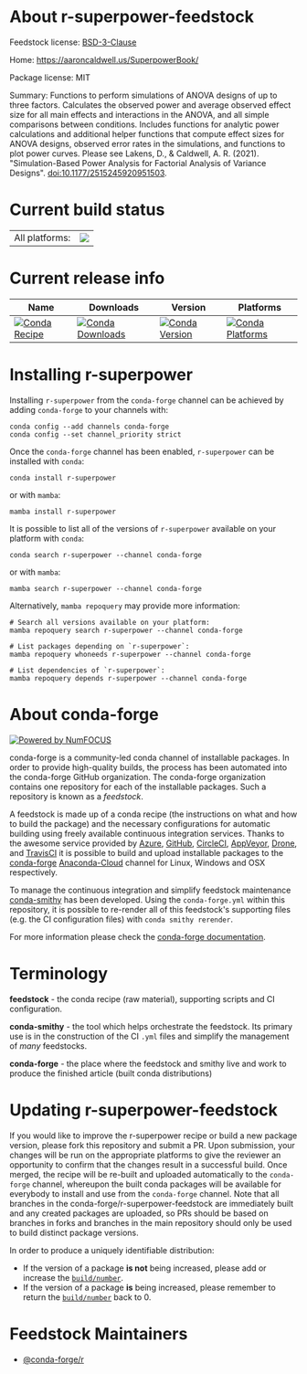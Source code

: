 About r-superpower-feedstock
============================

Feedstock license: [BSD-3-Clause](https://github.com/conda-forge/r-superpower-feedstock/blob/main/LICENSE.txt)

Home: https://aaroncaldwell.us/SuperpowerBook/

Package license: MIT

Summary: Functions to perform simulations of ANOVA designs of up to three factors. Calculates the observed power and average observed effect size for all main effects and interactions in the ANOVA, and all simple comparisons between conditions. Includes functions for analytic power calculations and additional helper functions that compute effect sizes for ANOVA designs, observed error rates in the simulations, and functions to plot power curves. Please see Lakens, D., & Caldwell, A. R. (2021). "Simulation-Based Power Analysis for Factorial Analysis of Variance Designs". <doi:10.1177/2515245920951503>.

Current build status
====================


<table><tr><td>All platforms:</td>
    <td>
      <a href="https://dev.azure.com/conda-forge/feedstock-builds/_build/latest?definitionId=14344&branchName=main">
        <img src="https://dev.azure.com/conda-forge/feedstock-builds/_apis/build/status/r-superpower-feedstock?branchName=main">
      </a>
    </td>
  </tr>
</table>

Current release info
====================

| Name | Downloads | Version | Platforms |
| --- | --- | --- | --- |
| [![Conda Recipe](https://img.shields.io/badge/recipe-r--superpower-green.svg)](https://anaconda.org/conda-forge/r-superpower) | [![Conda Downloads](https://img.shields.io/conda/dn/conda-forge/r-superpower.svg)](https://anaconda.org/conda-forge/r-superpower) | [![Conda Version](https://img.shields.io/conda/vn/conda-forge/r-superpower.svg)](https://anaconda.org/conda-forge/r-superpower) | [![Conda Platforms](https://img.shields.io/conda/pn/conda-forge/r-superpower.svg)](https://anaconda.org/conda-forge/r-superpower) |

Installing r-superpower
=======================

Installing `r-superpower` from the `conda-forge` channel can be achieved by adding `conda-forge` to your channels with:

```
conda config --add channels conda-forge
conda config --set channel_priority strict
```

Once the `conda-forge` channel has been enabled, `r-superpower` can be installed with `conda`:

```
conda install r-superpower
```

or with `mamba`:

```
mamba install r-superpower
```

It is possible to list all of the versions of `r-superpower` available on your platform with `conda`:

```
conda search r-superpower --channel conda-forge
```

or with `mamba`:

```
mamba search r-superpower --channel conda-forge
```

Alternatively, `mamba repoquery` may provide more information:

```
# Search all versions available on your platform:
mamba repoquery search r-superpower --channel conda-forge

# List packages depending on `r-superpower`:
mamba repoquery whoneeds r-superpower --channel conda-forge

# List dependencies of `r-superpower`:
mamba repoquery depends r-superpower --channel conda-forge
```


About conda-forge
=================

[![Powered by
NumFOCUS](https://img.shields.io/badge/powered%20by-NumFOCUS-orange.svg?style=flat&colorA=E1523D&colorB=007D8A)](https://numfocus.org)

conda-forge is a community-led conda channel of installable packages.
In order to provide high-quality builds, the process has been automated into the
conda-forge GitHub organization. The conda-forge organization contains one repository
for each of the installable packages. Such a repository is known as a *feedstock*.

A feedstock is made up of a conda recipe (the instructions on what and how to build
the package) and the necessary configurations for automatic building using freely
available continuous integration services. Thanks to the awesome service provided by
[Azure](https://azure.microsoft.com/en-us/services/devops/), [GitHub](https://github.com/),
[CircleCI](https://circleci.com/), [AppVeyor](https://www.appveyor.com/),
[Drone](https://cloud.drone.io/welcome), and [TravisCI](https://travis-ci.com/)
it is possible to build and upload installable packages to the
[conda-forge](https://anaconda.org/conda-forge) [Anaconda-Cloud](https://anaconda.org/)
channel for Linux, Windows and OSX respectively.

To manage the continuous integration and simplify feedstock maintenance
[conda-smithy](https://github.com/conda-forge/conda-smithy) has been developed.
Using the ``conda-forge.yml`` within this repository, it is possible to re-render all of
this feedstock's supporting files (e.g. the CI configuration files) with ``conda smithy rerender``.

For more information please check the [conda-forge documentation](https://conda-forge.org/docs/).

Terminology
===========

**feedstock** - the conda recipe (raw material), supporting scripts and CI configuration.

**conda-smithy** - the tool which helps orchestrate the feedstock.
                   Its primary use is in the construction of the CI ``.yml`` files
                   and simplify the management of *many* feedstocks.

**conda-forge** - the place where the feedstock and smithy live and work to
                  produce the finished article (built conda distributions)


Updating r-superpower-feedstock
===============================

If you would like to improve the r-superpower recipe or build a new
package version, please fork this repository and submit a PR. Upon submission,
your changes will be run on the appropriate platforms to give the reviewer an
opportunity to confirm that the changes result in a successful build. Once
merged, the recipe will be re-built and uploaded automatically to the
`conda-forge` channel, whereupon the built conda packages will be available for
everybody to install and use from the `conda-forge` channel.
Note that all branches in the conda-forge/r-superpower-feedstock are
immediately built and any created packages are uploaded, so PRs should be based
on branches in forks and branches in the main repository should only be used to
build distinct package versions.

In order to produce a uniquely identifiable distribution:
 * If the version of a package **is not** being increased, please add or increase
   the [``build/number``](https://docs.conda.io/projects/conda-build/en/latest/resources/define-metadata.html#build-number-and-string).
 * If the version of a package **is** being increased, please remember to return
   the [``build/number``](https://docs.conda.io/projects/conda-build/en/latest/resources/define-metadata.html#build-number-and-string)
   back to 0.

Feedstock Maintainers
=====================

* [@conda-forge/r](https://github.com/conda-forge/r/)


